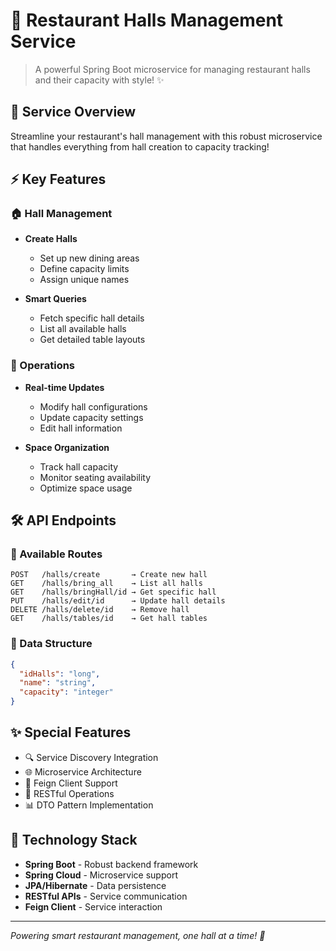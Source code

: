 # 🏰 Restaurant Halls Management Service

> A powerful Spring Boot microservice for managing restaurant halls and their capacity with style! ✨

## 🎯 Service Overview
Streamline your restaurant's hall management with this robust microservice that handles everything from hall creation to capacity tracking!

## ⚡ Key Features

### 🏠 Hall Management
- **Create Halls** 
  - Set up new dining areas
  - Define capacity limits
  - Assign unique names

- **Smart Queries**
  - Fetch specific hall details
  - List all available halls
  - Get detailed table layouts

### 🔄 Operations
- **Real-time Updates**
  - Modify hall configurations
  - Update capacity settings
  - Edit hall information

- **Space Organization**
  - Track hall capacity
  - Monitor seating availability
  - Optimize space usage

## 🛠️ API Endpoints

### 📡 Available Routes
```
POST   /halls/create       → Create new hall
GET    /halls/bring_all    → List all halls
GET    /halls/bringHall/id → Get specific hall
PUT    /halls/edit/id      → Update hall details
DELETE /halls/delete/id    → Remove hall
GET    /halls/tables/id    → Get hall tables
```

### 🎨 Data Structure
```json
{
  "idHalls": "long",
  "name": "string",
  "capacity": "integer"
}
```

## ✨ Special Features
- 🔍 Service Discovery Integration
- 🌐 Microservice Architecture
- 🤝 Feign Client Support
- 🔄 RESTful Operations
- 📊 DTO Pattern Implementation

## 🚀 Technology Stack
- **Spring Boot** - Robust backend framework
- **Spring Cloud** - Microservice support
- **JPA/Hibernate** - Data persistence
- **RESTful APIs** - Service communication
- **Feign Client** - Service interaction

---
*Powering smart restaurant management, one hall at a time! 🌟*